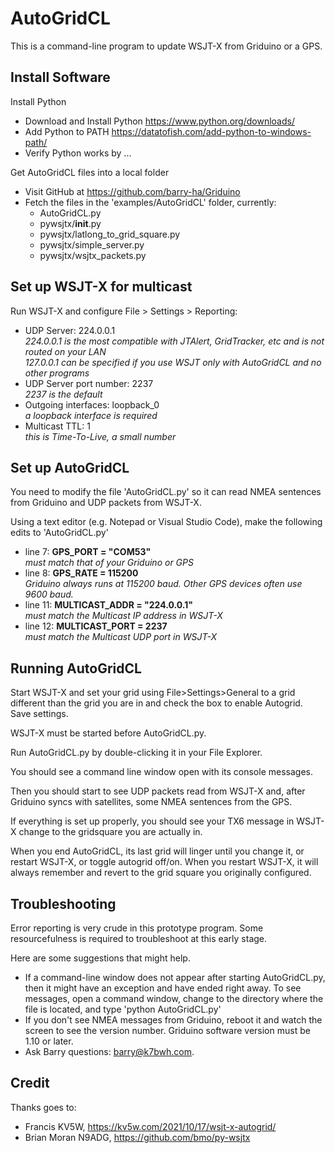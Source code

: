 # AutoGridCL

This is a command-line program to update WSJT-X from Griduino or a GPS.

## Install Software

Install Python

* Download and Install Python https://www.python.org/downloads/
* Add Python to PATH https://datatofish.com/add-python-to-windows-path/
* Verify Python works by ... 

Get AutoGridCL files into a local folder

* Visit GitHub at https://github.com/barry-ha/Griduino
* Fetch the files in the 'examples/AutoGridCL' folder, currently:
  * AutoGridCL.py
  * pywsjtx/__init__.py
  * pywsjtx/latlong_to_grid_square.py
  * pywsjtx/simple_server.py
  * pywsjtx/wsjtx_packets.py
 
## Set up WSJT-X for multicast

Run WSJT-X and configure File > Settings > Reporting:
* UDP Server: 224.0.0.1 <br/>*224.0.0.1 is the most compatible with JTAlert, GridTracker, etc and is not routed on your LAN*<br/>*127.0.0.1 can be specified if you use WSJT only with AutoGridCL and no other programs*
* UDP Server port number: 2237 <br/>*2237 is the default*
* Outgoing interfaces: loopback_0 <br/>*a loopback interface is required*
* Multicast TTL: 1 <br/>*this is Time-To-Live, a small number*
 
## Set up AutoGridCL

You need to modify the file 'AutoGridCL.py' so it can read NMEA sentences from Griduino and UDP packets from WSJT-X.

Using a text editor (e.g. Notepad or Visual Studio Code), make the following edits to 'AutoGridCL.py' 

* line 7: <b>GPS_PORT = "COM53"</b> <br/>*must match that of your Griduino or GPS*
* line 8: <b>GPS_RATE = 115200</b> <br/>*Griduino always runs at 115200 baud. Other GPS devices often use 9600 baud.*
* line 11: <b>MULTICAST_ADDR = "224.0.0.1"</b> <br/>*must match the Multicast IP address in WSJT-X*
* line 12: <b>MULTICAST_PORT = 2237</b> <br/>*must match the Multicast UDP port in WSJT-X*

## Running AutoGridCL

Start WSJT-X and set your grid using File>Settings>General to a grid different than the grid you are in and check the box to enable Autogrid. Save settings.

WSJT-X must be started before AutoGridCL.py.

Run AutoGridCL.py by double-clicking it in your File Explorer.

You should see a command line window open with its console messages.

Then you should start to see UDP packets read from WSJT-X and, after Griduino syncs with satellites, some NMEA sentences from the GPS.

If everything is set up properly, you should see your TX6 message in WSJT-X change to the gridsquare you are actually in.

When you end AutoGridCL, its last grid will linger until you change it, or restart WSJT-X, or toggle autogrid off/on. When you restart WSJT-X, it will always remember and revert to the grid square you originally configured.

## Troubleshooting

Error reporting is very crude in this prototype program. Some resourcefulness is required to troubleshoot at this early stage. 

Here are some suggestions that might help.
* If a command-line window does not appear after starting AutoGridCL.py, then it might have an exception and have ended right away. To see messages, open a command window, change to the directory where the file is located, and type 'python AutoGridCL.py'
* If you don't see NMEA messages from Griduino, reboot it and watch the screen to see the version number. Griduino software version must be 1.10 or later.
* Ask Barry questions: barry@k7bwh.com.

## Credit
Thanks goes to:
* Francis KV5W, https://kv5w.com/2021/10/17/wsjt-x-autogrid/
* Brian Moran N9ADG, https://github.com/bmo/py-wsjtx

 
